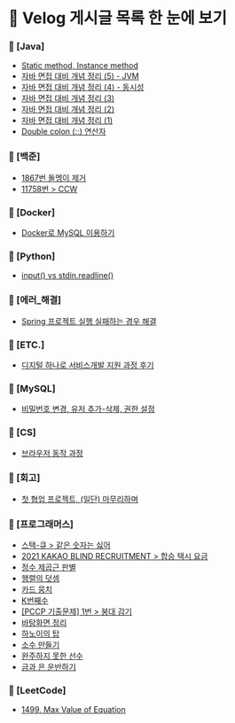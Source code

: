 # 📌 Velog 게시글 목록 한 눈에 보기
### 📁 [Java]
- [Static method, Instance method](./[Java]/[Java]_Static_method,_Instance_method.md)  
- [자바 면접 대비 개념 정리 (5) - JVM](./[Java]/[Java]_자바_면접_대비_개념_정리_(5)_-_JVM.md)  
- [자바 면접 대비 개념 정리 (4) - 동시성](./[Java]/[Java]_자바_면접_대비_개념_정리_(4)_-_동시성.md)  
- [자바 면접 대비 개념 정리 (3)](./[Java]/[Java]_자바_면접_대비_개념_정리_(3).md)  
- [자바 면접 대비 개념 정리 (2)](./[Java]/[Java]_자바_면접_대비_개념_정리_(2).md)  
- [자바 면접 대비 개념 정리 (1)](./[Java]/[Java]_자바_면접_대비_개념_정리_(1).md)  
- [Double colon (::) 연산자](./[Java]/[Java]_Double_colon_(::)_연산자.md)  
### 📁 [백준]
- [1867번 돌멩이 제거](./[백준]/[백준]_1867번_돌멩이_제거.md)  
- [11758번 > CCW](./[백준]/[백준]_11758번_>_CCW.md)  
### 📁 [Docker]
- [Docker로 MySQL 이용하기](./[Docker]/[Docker]_Docker로_MySQL_이용하기.md)  
### 📁 [Python]
- [input() vs stdin.readline()](./[Python]/[Python]_input()_vs_stdin.readline().md)  
### 📁 [에러_해결]
- [Spring 프로젝트 실행 실패하는 경우 해결](./[에러_해결]/[에러_해결]_Spring_프로젝트_실행_실패하는_경우_해결.md)  
### 📁 [ETC.]
- [디지털 하나로 서비스개발 지원 과정 후기](./[ETC.]/디지털_하나로_서비스개발_지원_과정_후기.md)  
### 📁 [MySQL]
- [비밀번호 변경, 유저 추가-삭제, 권한 설정](./[MySQL]/[MySQL]_비밀번호_변경,_유저_추가-삭제,_권한_설정.md)  
### 📁 [CS]
- [브라우저 동작 과정](./[CS]/[CS]_브라우저_동작_과정.md)  
### 📁 [회고]
- [첫 협업 프로젝트, (일단) 마무리하며](./[회고]/[회고]_첫_협업_프로젝트,_(일단)_마무리하며.md)  
### 📁 [프로그래머스]
- [스택-큐 > 같은 숫자는 싫어](./[프로그래머스]/[프로그래머스]_스택-큐_>_같은_숫자는_싫어.md)  
- [2021 KAKAO BLIND RECRUITMENT > 합승 택시 요금](./[프로그래머스]/[프로그래머스]_2021_KAKAO_BLIND_RECRUITMENT_>_합승_택시_요금.md)  
- [정수 제곱근 판별](./[프로그래머스]/[프로그래머스]_정수_제곱근_판별.md)  
- [행렬의 덧셈](./[프로그래머스]/[프로그래머스]_행렬의_덧셈.md)  
- [카드 뭉치](./[프로그래머스]/[프로그래머스]_카드_뭉치.md)  
- [K번째수](./[프로그래머스]/[프로그래머스]_K번째수.md)  
- [[PCCP 기출문제] 1번 > 붕대 감기](./[프로그래머스]/[프로그래머스]_[PCCP_기출문제]_1번_>_붕대_감기.md)  
- [바탕화면 정리](./[프로그래머스]/[프로그래머스]_바탕화면_정리.md)  
- [하노이의 탑](./[프로그래머스]/[프로그래머스]_하노이의_탑.md)  
- [소수 만들기](./[프로그래머스]/[프로그래머스]_소수_만들기.md)  
- [완주하지 못한 선수](./[프로그래머스]/[프로그래머스]_완주하지_못한_선수.md)  
- [금과 은 운반하기](./[프로그래머스]/[프로그래머스]_금과_은_운반하기.md)  
### 📁 [LeetCode]
- [1499. Max Value of Equation](./[LeetCode]/[LeetCode]_1499._Max_Value_of_Equation.md)  
